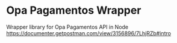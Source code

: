 # Opa Pagamentos Wrapper

Wrapper library for Opa Pagamentos API in Node
https://documenter.getpostman.com/view/3156896/7LhjRZb#intro
